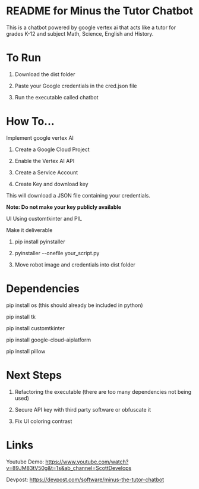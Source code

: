 # README for Minus the Tutor Chatbot
This is a chatbot powered by google vertex ai that acts like a tutor for grades K-12 and subject Math, Science, English and History.

# To Run
1. Download the dist folder

2. Paste your Google credentials in the cred.json file

3. Run the executable called chatbot

# How To...

Implement google vertex AI

1. Create a Google Cloud Project

2. Enable the Vertex AI API

3. Create a Service Account

4. Create Key and download key

This will download a JSON file containing your credentials.

**Note: Do not make your key publicly available**


UI Using customtkinter and PIL

Make it deliverable

1. pip install pyinstaller

2. pyinstaller --onefile your_script.py

3. Move robot image and credentials into dist folder


# Dependencies

pip install os (this should already be included in python)

pip install tk

pip install customtkinter

pip install google-cloud-aiplatform

pip install pillow

# Next Steps

1. Refactoring the executable (there are too many dependencies not being used)

2. Secure API key with third party software or obfuscate it

3. Fix UI coloring contrast


# Links

Youtube Demo: https://www.youtube.com/watch?v=89JM83tV50g&t=1s&ab_channel=ScottDevelops

Devpost: https://devpost.com/software/minus-the-tutor-chatbot

